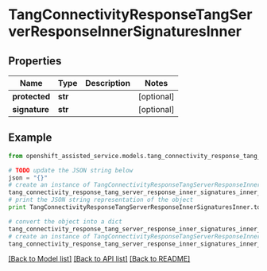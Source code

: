 # TangConnectivityResponseTangServerResponseInnerSignaturesInner


## Properties
Name | Type | Description | Notes
------------ | ------------- | ------------- | -------------
**protected** | **str** |  | [optional] 
**signature** | **str** |  | [optional] 

## Example

```python
from openshift_assisted_service.models.tang_connectivity_response_tang_server_response_inner_signatures_inner import TangConnectivityResponseTangServerResponseInnerSignaturesInner

# TODO update the JSON string below
json = "{}"
# create an instance of TangConnectivityResponseTangServerResponseInnerSignaturesInner from a JSON string
tang_connectivity_response_tang_server_response_inner_signatures_inner_instance = TangConnectivityResponseTangServerResponseInnerSignaturesInner.from_json(json)
# print the JSON string representation of the object
print TangConnectivityResponseTangServerResponseInnerSignaturesInner.to_json()

# convert the object into a dict
tang_connectivity_response_tang_server_response_inner_signatures_inner_dict = tang_connectivity_response_tang_server_response_inner_signatures_inner_instance.to_dict()
# create an instance of TangConnectivityResponseTangServerResponseInnerSignaturesInner from a dict
tang_connectivity_response_tang_server_response_inner_signatures_inner_form_dict = tang_connectivity_response_tang_server_response_inner_signatures_inner.from_dict(tang_connectivity_response_tang_server_response_inner_signatures_inner_dict)
```
[[Back to Model list]](../README.md#documentation-for-models) [[Back to API list]](../README.md#documentation-for-api-endpoints) [[Back to README]](../README.md)


